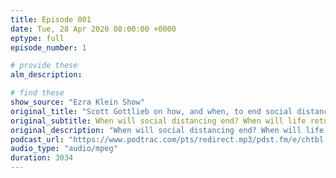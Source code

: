 ```yaml
---
title: Episode 001
date: Tue, 28 Apr 2020 08:00:00 +0000
eptype: full
episode_number: 1

# provide these
alm_description: 

# find these
show_source: "Ezra Klein Show"
original_title: "Scott Gottlieb on how, and when, to end social distancing"
original_subtitle: When will social distancing end? When will life return to “normal”? And what will it take to get there?
original_description: "When will social distancing end? When will life return to “normal”? And what will it take to get there?  Scott Gottlieb is a physician and public health expert who served as Donald Trump’s first FDA commissioner, where he was the rare Trump appointee to win plaudits from both the left and the right. Now he’s a resident fellow at the American Enterprise Institute where he’s emerged as a leading voice on the coronavirus response.  Gottlieb is one of the lead authors of a comprehensive roadmap for what it would take to end social distancing and reopen the American economy. The report divides coronavirus response into four distinct phases (we are currently in phase one, which requires the strictest social distancing measures) and documents key “triggers” that states need to meet if they want to advance to a phase with less intense social distancing and a somewhat normal economy. It’s exactly what we need right now: a specific proposal for what comes next that we can actually analyze and debate.  Two themes drive this conversation. First, what are the challenges to simply getting out of lockdown? Why don’t we have enough tests yet? What’s stopping us from making more? And second, what does the world look like out of lockdown but before we get to a vaccine? What’s being imagined here isn’t a return to normal, either socially or economically, but a kind of limbo that it’s not clear we have the political will to sustain and that has few answers for the most vulnerable among us.  For more on this topic, I looked at not just the AEI plan but three others for this piece. I thought immersing myself in the plans to reopen the economy would be some comfort. Boy, was I wrong.  Resources: ''A road map to re-opening'' by Scott Gottlieb, Caitlin Rivers, Mark McClellan, Lauren Silvis, and Crystal Watson, AEI ''I’ve read the plans to reopen the economy. They’re scary.'' by Ezra Klein, Vox The Weeds - How does this end? Want to contact the show? Reach out at ezrakleinshow@vox.com Please consider making a contribution to Vox to support this show: bit.ly/givepodcasts Your support will help us keep having ambitious conversations about big ideas. The Ezra Klein Show is a finalist for a Webby! Make sure to vote at https://bit.ly/TEKS-webby New to the show? Want to check out Ezra’s favorite episodes? Check out the Ezra Klein Show beginner’s guide (http://bit.ly/EKSbeginhere) Credits: Producer/Editor - Jeff Geld Researcher - Roge Karma Learn more about your ad choices. Visit megaphone.fm/adchoices"
podcast_url: "https://www.podtrac.com/pts/redirect.mp3/pdst.fm/e/chtbl.com/track/524GE/traffic.megaphone.fm/VMP3106594249.mp3"
audio_type: "audio/mpeg"
duration: 3034
---
```


